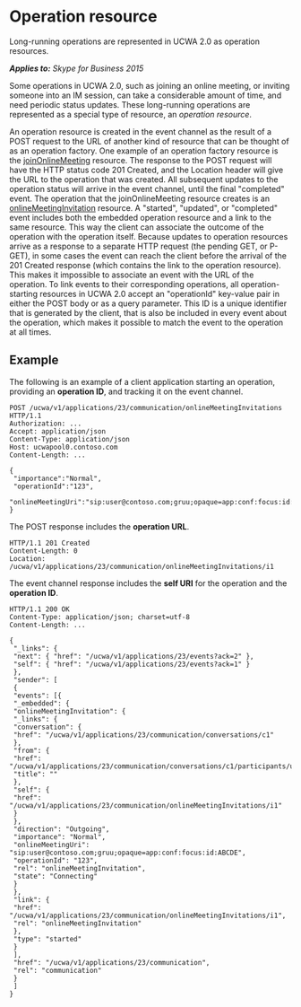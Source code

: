 
# Operation resource
Long-running operations are represented in UCWA 2.0 as operation resources.


 _**Applies to:** Skype for Business 2015_

Some operations in UCWA 2.0, such as joining an online meeting, or inviting someone into an IM session, can take a considerable amount of time, and need periodic status updates. These long-running operations are represented as a special type of resource, an _operation resource_.

An operation resource is created in the event channel as the result of a POST request to the URL of another kind of resource that can be thought of as an operation factory. One example of an operation factory resource is the [joinOnlineMeeting](joinOnlineMeeting_ref.md) resource. The response to the POST request will have the HTTP status code 201 Created, and the Location header will give the URL to the operation that was created.
All subsequent updates to the operation status will arrive in the event channel, until the final "completed" event. The operation that the joinOnlineMeeting resource creates is an [onlineMeetingInvitation](onlineMeetingInvitation_ref.md) resource. A "started", "updated", or "completed" event includes both the embedded operation resource and a link to the same resource. This way the client can associate the outcome of the operation with the operation itself.
Because updates to operation resources arrive as a response to a separate HTTP request (the pending GET, or P-GET), in some cases the event can reach the client before the arrival of the 201 Created response (which contains the link to the operation resource). This makes it impossible to associate an event with the URL of the operation. To link events to their corresponding operations, all operation-starting resources in UCWA 2.0 accept an "operationId" key-value pair in either the POST body or as a query parameter. This ID is a unique identifier that is generated by the client, that is also be included in every event about the operation, which makes it possible to match the event to the operation at all times.

## Example

The following is an example of a client application starting an operation, providing an **operation ID**, and tracking it on the event channel.


```
POST /ucwa/v1/applications/23/communication/onlineMeetingInvitations HTTP/1.1 
Authorization: ... 
Accept: application/json 
Content-Type: application/json 
Host: ucwapool0.contoso.com 
Content-Length: ... 

{
 "importance":"Normal",
 "operationId":"123", 
 "onlineMeetingUri":"sip:user@contoso.com;gruu;opaque=app:conf:focus:id:ABCDE"
} 
```

The POST response includes the **operation URL**.




```
HTTP/1.1 201 Created 
Content-Length: 0 
Location: /ucwa/v1/applications/23/communication/onlineMeetingInvitations/i1
```

The event channel response includes the **self URI** for the operation and the **operation ID**.




```
HTTP/1.1 200 OK 
Content-Type: application/json; charset=utf-8 
Content-Length: ... 

{ 
 "_links": { 
 "next": { "href": "/ucwa/v1/applications/23/events?ack=2" }, 
 "self": { "href": "/ucwa/v1/applications/23/events?ack=1" }
 }, 
 "sender": [ 
 { 
 "events": [{ 
 "_embedded": { 
 "onlineMeetingInvitation": { 
 "_links": { 
 "conversation": { 
 "href": "/ucwa/v1/applications/23/communication/conversations/c1" 
 }, 
 "from": { 
 "href": "/ucwa/v1/applications/23/communication/conversations/c1/participants/user@contoso.com", 
 "title": "" 
 }, 
 "self": { 
 "href": "/ucwa/v1/applications/23/communication/onlineMeetingInvitations/i1" 
 } 
 }, 
 "direction": "Outgoing", 
 "importance": "Normal", 
 "onlineMeetingUri": "sip:user@contoso.com;gruu;opaque=app:conf:focus:id:ABCDE", 
 "operationId": "123", 
 "rel": "onlineMeetingInvitation", 
 "state": "Connecting" 
 } 
 }, 
 "link": { 
 "href": "/ucwa/v1/applications/23/communication/onlineMeetingInvitations/i1", 
 "rel": "onlineMeetingInvitation" 
 }, 
 "type": "started" 
 } 
 ], 
 "href": "/ucwa/v1/applications/23/communication", 
 "rel": "communication" 
 } 
 ] 
}
```

